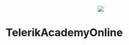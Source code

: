 <p align="center"><a href="http://telerikacademy.com//"><img src="https://github.com/tddold/Telerik-Academy/blob/master/Programming%20with%20C%23/1.%20C%23%20Fundamentals%20I/Presentation/Telerik.png" /></a></p>

# TelerikAcademyOnline

